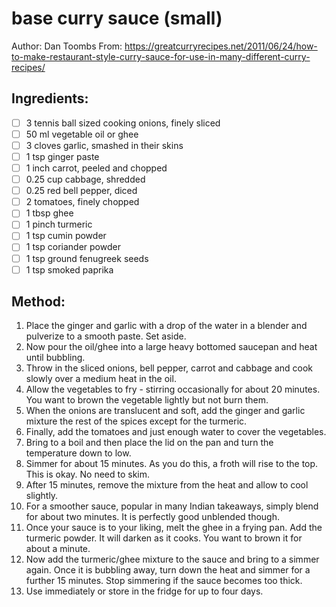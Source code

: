 # base curry sauce (small)
Author: Dan Toombs
From: https://greatcurryrecipes.net/2011/06/24/how-to-make-restaurant-style-curry-sauce-for-use-in-many-different-curry-recipes/

## Ingredients:
- [ ] 3 tennis ball sized cooking onions, finely sliced
- [ ] 50 ml vegetable oil or ghee
- [ ] 3 cloves garlic, smashed in their skins
- [ ] 1 tsp ginger paste
- [ ] 1 inch carrot, peeled and chopped
- [ ] 0.25 cup cabbage, shredded
- [ ] 0.25 red bell pepper, diced
- [ ] 2 tomatoes, finely chopped
- [ ] 1 tbsp ghee
- [ ] 1 pinch turmeric
- [ ] 1 tsp cumin powder
- [ ] 1 tsp coriander powder
- [ ] 1 tsp ground fenugreek seeds
- [ ] 1 tsp smoked paprika

## Method:
1. Place the ginger and garlic with a drop of the water in a blender and pulverize to a smooth paste. Set aside.
2. Now pour the oil/ghee into a large heavy bottomed saucepan and heat until bubbling.
3. Throw in the sliced onions, bell pepper, carrot and cabbage and cook slowly over a medium heat in the oil.
4. Allow the vegetables to fry - stirring occasionally for about 20 minutes. You want to brown the vegetable lightly but not burn them.
5. When the onions are translucent and soft, add the ginger and garlic mixture the rest of the spices except for the turmeric.
6. Finally, add the tomatoes and just enough water to cover the vegetables.
7. Bring to a boil and then place the lid on the pan and turn the temperature down to low.
8. Simmer for about 15 minutes. As you do this, a froth will rise to the top. This is okay. No need to skim.
9. After 15 minutes, remove the mixture from the heat and allow to cool slightly.
10. For a smoother sauce, popular in many Indian takeaways, simply blend for about two minutes. It is perfectly good unblended though.
11. Once your sauce is to your liking, melt the ghee in a frying pan. Add the turmeric powder. It will darken as it cooks. You want to brown it for about a minute.
12. Now add the turmeric/ghee mixture to the sauce and bring to a simmer again. Once it is bubbling away, turn down the heat and simmer for a further 15 minutes. Stop simmering if the sauce becomes too thick.
13. Use immediately or store in the fridge for up to four days.